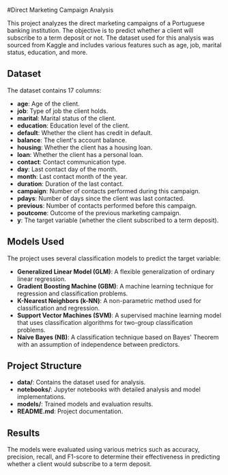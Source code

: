 #Direct Marketing Campaign Analysis

This project analyzes the direct marketing campaigns of a Portuguese banking institution. The objective is to predict whether a client will subscribe to a term deposit or not. The dataset used for this analysis was sourced from Kaggle and includes various features such as age, job, marital status, education, and more.

## Dataset
The dataset contains 17 columns:
- **age**: Age of the client.
- **job**: Type of job the client holds.
- **marital**: Marital status of the client.
- **education**: Education level of the client.
- **default**: Whether the client has credit in default.
- **balance**: The client's account balance.
- **housing**: Whether the client has a housing loan.
- **loan**: Whether the client has a personal loan.
- **contact**: Contact communication type.
- **day**: Last contact day of the month.
- **month**: Last contact month of the year.
- **duration**: Duration of the last contact.
- **campaign**: Number of contacts performed during this campaign.
- **pdays**: Number of days since the client was last contacted.
- **previous**: Number of contacts performed before this campaign.
- **poutcome**: Outcome of the previous marketing campaign.
- **y**: The target variable (whether the client subscribed to a term deposit).

## Models Used
The project uses several classification models to predict the target variable:
- **Generalized Linear Model (GLM)**: A flexible generalization of ordinary linear regression.
- **Gradient Boosting Machine (GBM)**: A machine learning technique for regression and classification problems.
- **K-Nearest Neighbors (k-NN)**: A non-parametric method used for classification and regression.
- **Support Vector Machines (SVM)**: A supervised machine learning model that uses classification algorithms for two-group classification problems.
- **Naive Bayes (NB)**: A classification technique based on Bayes' Theorem with an assumption of independence between predictors.

## Project Structure
- **data/**: Contains the dataset used for analysis.
- **notebooks/**: Jupyter notebooks with detailed analysis and model implementations.
- **models/**: Trained models and evaluation results.
- **README.md**: Project documentation.

## Results
The models were evaluated using various metrics such as accuracy, precision, recall, and F1-score to determine their effectiveness in predicting whether a client would subscribe to a term deposit.
